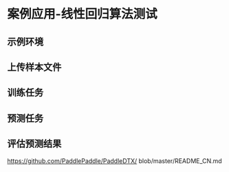 # 案例应用-线性回归算法测试
## 示例环境
## 上传样本文件
## 训练任务
## 预测任务
## 评估预测结果

https://github.com/PaddlePaddle/PaddleDTX/ blob/master/README_CN.md
